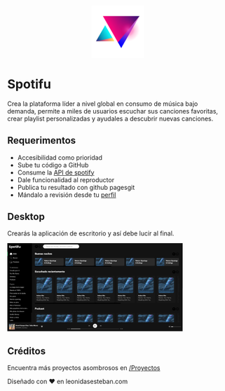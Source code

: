 <div align="center">
<img width="120px"  src="https://github.com/no-te-rindas/logo/raw/main/Logo/LeonidasEsteban-destello-envolvente-cuadrada.png" />
</div>

# Spotifu

Crea la plataforma líder a nivel global en consumo de música bajo demanda, permite a miles de usuarios escuchar sus canciones favoritas, crear playlist personalizadas y ayudales a descubrir nuevas canciones.

## Requerimentos
- Accesibilidad como prioridad
- Sube tu código a GitHub
- Consume la [API de spotify](https://developer.spotify.com/documentation/web-api/)
- Dale funcionalidad al reproductor 
- Publica tu resultado con github pagesgit 
- Mándalo a revisión desde tu [perfil](https://leonidasesteban.com/estudiante)

## Desktop

Crearás la aplicación de escritorio y así debe lucir al final.

<img width="400px" src="https://github.com/no-te-rindas/imagenes/blob/main/Readmes/spotifu/spotifu.png?raw=true" />


## Créditos

Encuentra más proyectos asombrosos en [/Proyectos](https://leonidasesteban.com/proyectos)

Diseñado con ♥️ en leonidasesteban.com
